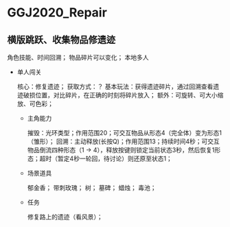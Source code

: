 # GGJ2020_Repair #

## 横版跳跃、收集物品修遗迹 ##

角色技能、时间回溯；
物品碎片可以变化；
本地多人

- 单人闯关

  核心：修复遗迹；
  获取方式：？
  基本玩法：获得遗迹碎片，通过回溯查看遗迹破损位置，对比碎片，在正确的时刻将碎片放入；
  额外：可旋转、可大小缩放、可色彩；

	- 主角能力

	  摧毁：光环类型；作用范围20；可交互物品从形态4（完全体）变为形态1（雏形）；
	  回溯：主动释放(长按Q)；作用范围13；持续时间4秒；可交互物品倒流四种形态（1 → 4），释放按键则锁定当前状态3秒，然后恢复1形态；超时（暂定4秒一轮回，待讨论）则还原至状态1；

	- 场景道具

	  郁金香；
	  带刺玫瑰；
	  树；
	  墓碑；
	  蜡烛；
	  毒池；

	- 任务

	  修复路上的遗迹（看风景）；
